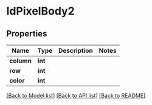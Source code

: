 # IdPixelBody2

## Properties
Name | Type | Description | Notes
------------ | ------------- | ------------- | -------------
**column** | **int** |  | 
**row** | **int** |  | 
**color** | **int** |  | 

[[Back to Model list]](../README.md#documentation-for-models) [[Back to API list]](../README.md#documentation-for-api-endpoints) [[Back to README]](../README.md)

